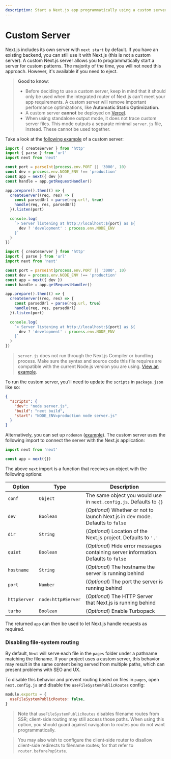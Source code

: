 ```yaml
---
description: Start a Next.js app programmatically using a custom server.
---
```


# Custom Server

Next.js includes its own server with `next start` by default. If you have an existing backend, you can still use it with Next.js (this is not a custom server). A custom Next.js server allows you to programmatically start a server for custom patterns. The majority of the time, you will not need this approach. However, it's available if you need to eject.

> **Good to know**:
>
> * Before deciding to use a custom server, keep in mind that it should only be used when the integrated router of Next.js can't meet your app requirements. A custom server will remove important performance optimizations, like **Automatic Static Optimization.**
> * A custom server **cannot** be deployed on [Vercel](https://vercel.com/frameworks/nextjs).
> * When using standalone output mode, it does not trace custom server files. This mode outputs a separate minimal `server.js` file, instead. These cannot be used together.

Take a look at the [following example](https://github.com/vercel/next.js/tree/canary/examples/custom-server) of a custom server:

```ts
import { createServer } from 'http'
import { parse } from 'url'
import next from 'next'

const port = parseInt(process.env.PORT || '3000', 10)
const dev = process.env.NODE_ENV !== 'production'
const app = next({ dev })
const handle = app.getRequestHandler()

app.prepare().then(() => {
  createServer((req, res) => {
    const parsedUrl = parse(req.url!, true)
    handle(req, res, parsedUrl)
  }).listen(port)

  console.log(
    `> Server listening at http://localhost:${port} as ${
      dev ? 'development' : process.env.NODE_ENV
    }`
  )
})
```

```js
import { createServer } from 'http'
import { parse } from 'url'
import next from 'next'

const port = parseInt(process.env.PORT || '3000', 10)
const dev = process.env.NODE_ENV !== 'production'
const app = next({ dev })
const handle = app.getRequestHandler()

app.prepare().then(() => {
  createServer((req, res) => {
    const parsedUrl = parse(req.url, true)
    handle(req, res, parsedUrl)
  }).listen(port)

  console.log(
    `> Server listening at http://localhost:${port} as ${
      dev ? 'development' : process.env.NODE_ENV
    }`
  )
})
```

> `server.js` does not run through the Next.js Compiler or bundling process. Make sure the syntax and source code this file requires are compatible with the current Node.js version you are using. [View an example](https://github.com/vercel/next.js/tree/canary/examples/custom-server).

To run the custom server, you'll need to update the `scripts` in `package.json` like so:

```json
{
  "scripts": {
    "dev": "node server.js",
    "build": "next build",
    "start": "NODE_ENV=production node server.js"
  }
}
```

Alternatively, you can set up `nodemon` ([example](https://github.com/vercel/next.js/tree/canary/examples/custom-server)). The custom server uses the following import to connect the server with the Next.js application:

```js
import next from 'next'

const app = next({})
```

The above `next` import is a function that receives an object with the following options:

| Option       | Type               | Description                                                                         |
| ------------ | ------------------ | ----------------------------------------------------------------------------------- |
| `conf`       | `Object`           | The same object you would use in `next.config.js`. Defaults to `{}`                 |
| `dev`        | `Boolean`          | (_Optional_) Whether or not to launch Next.js in dev mode. Defaults to `false`      |
| `dir`        | `String`           | (_Optional_) Location of the Next.js project. Defaults to `'.'`                     |
| `quiet`      | `Boolean`          | (_Optional_) Hide error messages containing server information. Defaults to `false` |
| `hostname`   | `String`           | (_Optional_) The hostname the server is running behind                              |
| `port`       | `Number`           | (_Optional_) The port the server is running behind                                  |
| `httpServer` | `node:http#Server` | (_Optional_) The HTTP Server that Next.js is running behind                         |
| `turbo`      | `Boolean`          | (_Optional_) Enable Turbopack                                                       |

The returned `app` can then be used to let Next.js handle requests as required.

### Disabling file-system routing

By default, `Next` will serve each file in the `pages` folder under a pathname matching the filename. If your project uses a custom server, this behavior may result in the same content being served from multiple paths, which can present problems with SEO and UX.

To disable this behavior and prevent routing based on files in `pages`, open `next.config.js` and disable the `useFileSystemPublicRoutes` config:

```js
module.exports = {
  useFileSystemPublicRoutes: false,
}
```

> Note that `useFileSystemPublicRoutes` disables filename routes from SSR; client-side routing may still access those paths. When using this option, you should guard against navigation to routes you do not want programmatically.

> You may also wish to configure the client-side router to disallow client-side redirects to filename routes; for that refer to `router.beforePopState`.
